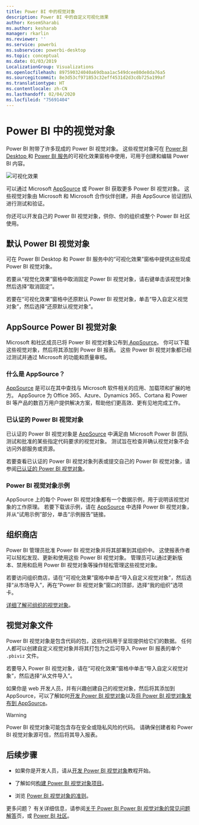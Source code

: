 ```yaml
---
title: Power BI 中的视觉对象
description: Power BI 中的自定义可视化效果
author: KesemSharabi
ms.author: kesharab
manager: rkarlin
ms.reviewer: ''
ms.service: powerbi
ms.subservice: powerbi-desktop
ms.topic: conceptual
ms.date: 01/03/2019
LocalizationGroup: Visualizations
ms.openlocfilehash: 897590324040a69dbaa1ac549dcee80de8da76a5
ms.sourcegitcommit: 8e3d53cf971853c32eff4531d2d3cdb725a199af
ms.translationtype: HT
ms.contentlocale: zh-CN
ms.lasthandoff: 02/04/2020
ms.locfileid: "75691404"
---
```

# <a name="visuals-in-power-bi"></a>Power BI 中的视觉对象

Power BI 附带了许多现成的 Power BI 视觉对象。 这些视觉对象可在 [Power BI Desktop ](https://powerbi.microsoft.com/desktop/)和 [Power BI 服务](https://app.powerbi.com)的可视化效果窗格中使用，可用于创建和编辑 Power BI 内容。

![可视化效果](media/power-bi-custom-visuals/power-bi-visualizations.png)

可以通过 Microsoft [AppSource](https://nam06.safelinks.protection.outlook.com/?url=https%3A%2F%2Fappsource.microsoft.com%2Fen-us%2Fmarketplace%2Fapps%3Fpage%3D1%26product%3Dpower-bi-visuals&data=02%7C01%7CKesem.Sharabi%40microsoft.com%7C6d9286afacb3468d4cde08d740b76694%7C72f988bf86f141af91ab2d7cd011db47%7C1%7C0%7C637049028749147718&sdata=igWm0e1vXdgGcbyvngQBrHQVAkahPnxPC1ZhUPntGI8%3D&reserved=0) 或 Power BI 获取更多 Power BI 视觉对象。 这些视觉对象由 Microsoft 和 Microsoft 合作伙伴创建，并由 AppSource 验证团队进行测试和验证。

你还可以开发自己的 Power BI 视觉对象，供你、你的组织或整个 Power BI 社区使用。

## <a name="default-power-bi-visuals"></a>默认 Power BI 视觉对象

可在 Power BI Desktop 和 Power BI 服务中的“可视化效果”窗格中提供这些现成 Power BI 视觉对象。

若要从“视觉化效果”窗格中取消固定 Power BI 视觉对象，请右键单击该视觉对象然后选择“取消固定”。

若要在“可视化效果”窗格中还原默认 Power BI 视觉对象，单击“导入自定义视觉对象”，然后选择“还原默认视觉对象”。 

## <a name="appsource-power-bi-visuals"></a>AppSource Power BI 视觉对象

Microsoft 和社区成员已将 Power BI 视觉对象公布到[ AppSource](https://appsource.microsoft.com/marketplace/apps?product=power-bi-visuals)。 你可以下载这些视觉对象，然后将其添加到 Power BI 报表。 这些 Power BI 视觉对象都已经过测试并通过 Microsoft 的功能和质量审核。

### <a name="what-is-appsource"></a>什么是 AppSource？

[AppSource](office-store.md) 是可以在其中查找与 Microsoft 软件相关的应用、加载项和扩展的地方。 AppSource 为 Office 365、Azure、Dynamics 365、Cortana 和 Power BI 等产品的数百万用户提供解决方案，帮助他们更高效、更有见地完成工作。

### <a name="certified-power-bi-visuals"></a>已认证的 Power BI 视觉对象

已认证的 Power BI 视觉对象是 [AppSource](https://nam06.safelinks.protection.outlook.com/?url=https%3A%2F%2Fappsource.microsoft.com%2Fen-us%2Fmarketplace%2Fapps%3Fpage%3D1%26product%3Dpower-bi-visuals&data=02%7C01%7CKesem.Sharabi%40microsoft.com%7C6d9286afacb3468d4cde08d740b76694%7C72f988bf86f141af91ab2d7cd011db47%7C1%7C0%7C637049028749147718&sdata=igWm0e1vXdgGcbyvngQBrHQVAkahPnxPC1ZhUPntGI8%3D&reserved=0) 中满足由 Microsoft Power BI 团队测试和批准的某些指定代码要求的视觉对象。 测试旨在检查并确认视觉对象不会访问外部服务或资源。

若要查看已认证的 Power BI 视觉对象列表或提交自己的 Power BI 视觉对象，请参阅[已认证的 Power BI 视觉对象](power-bi-custom-visuals-certified.md)。

### <a name="samples-for-power-bi-visuals"></a>Power BI 视觉对象示例

AppSource 上的每个 Power BI 视觉对象都有一个数据示例，用于说明该视觉对象的工作原理。 若要下载该示例，请在 [AppSource](https://nam06.safelinks.protection.outlook.com/?url=https%3A%2F%2Fappsource.microsoft.com%2Fen-us%2Fmarketplace%2Fapps%3Fpage%3D1%26product%3Dpower-bi-visuals&data=02%7C01%7CKesem.Sharabi%40microsoft.com%7C6d9286afacb3468d4cde08d740b76694%7C72f988bf86f141af91ab2d7cd011db47%7C1%7C0%7C637049028749147718&sdata=igWm0e1vXdgGcbyvngQBrHQVAkahPnxPC1ZhUPntGI8%3D&reserved=0) 中选择 Power BI 视觉对象，并从“试用示例”部分，单击“示例报告”链接。

## <a name="organizational-store"></a>组织商店

Power BI 管理员批准 Power BI 视觉对象并将其部署到其组织中。 这使报表作者可以轻松发现、更新和使用这些 Power BI 视觉对象。 管理员可以通过更新版本、禁用和启用 Power BI 视觉对象等操作轻松管理这些视觉对象。

若要访问组织商店，请在“可视化效果”窗格中单击“导入自定义视觉对象”，然后选择“从市场导入”，再在“Power BI 视觉对象”窗口的顶部，选择“我的组织”选项卡。

[详细了解可组织的视觉对象](power-bi-custom-visuals-organization.md)。

## <a name="visual-files"></a>视觉对象文件

Power BI 视觉对象是包含代码的包，这些代码用于呈现提供给它们的数据。 任何人都可以创建自定义视觉对象并将其打包为之后可导入 Power BI 报表的单个 `.pbiviz` 文件。

若要导入 Power BI 视觉对象，请在“可视化效果”窗格中单击“导入自定义视觉对象”，然后选择“从文件导入”。

如果你是 web 开发人员，并有兴趣创建自己的视觉对象，然后将其添加到 AppSource，可以了解如何[开发 Power BI 视觉对象](visuals/custom-visual-develop-tutorial.md)以及[将 Power BI 视觉对象发布到 AppSource](office-store.md)。

> [!WARNING]
> Power BI 视觉对象可能包含存在安全或隐私风险的代码。 请确保创建者和 Power BI 视觉对象源可信，然后将其导入报表。

## <a name="next-steps"></a>后续步骤

* 如果你是开发人员，请从[开发 Power BI 视觉对象](./visuals/custom-visual-develop-tutorial.md)教程开始。

* 了解如何[构建 Power BI 视觉对象项目](./visuals/visual-project-structure.md)。

* 浏览 [Power BI 视觉对象的准则](guidelines-powerbi-visuals.md)。

更多问题？ 有关详细信息，请参阅[关于 Power BI Power BI 视觉对象的常见问题解答](power-bi-custom-visuals-faq.md)页，或 [Power BI 社区](http://community.powerbi.com/)。
